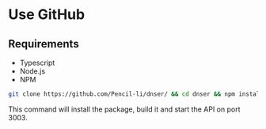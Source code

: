 # Use GitHub

## Requirements

 - Typescript
 - Node.js
 - NPM

```bash
git clone https://github.com/Pencil-li/dnser/ && cd dnser && npm install && npm run build && npm run start
```

This command will install the package, build it and start the API on port 3003.